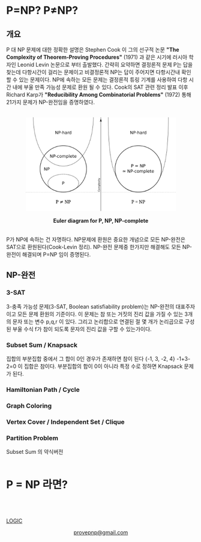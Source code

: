 # P=NP? P≠NP?
## 개요
P 대 NP 문제에 대한 정확한 설명은 Stephen Cook 이 그의 선구적 논문 **"The Complexity of Theorem‑Proving Procedures"** (1971) 과 같은 시기에 러시아 학자인 Leonid Levin 논문으로 부터 출발했다. 간략히 요약하면 결정론적 문제 P는 답을 찾는데 다항시간이 걸리는 문제이고 비결정론적 NP는 답이 주어지면 다항시간내 확인할 수 있는 문제이다. NP에 속하는 모든 문제는 결정론적 튜링 기계를 사용하여 다항 시간 내에 부울 만족 가능성 문제로 환원 될 수 있다. Cook의 SAT 관련 정리 발표 이후 Richard Karp가 **"Reducibility Among Combinatorial Problems"** (1972) 통해 21가지 문제가 NP-완전임을 증명하였다.
<br>
<br>
<p align="center"><img src="P_np_np-complete_np-hard.svg.png" width="400"/></p>
<p align="center"><b>Euler diagram for P, NP, NP-complete</b></p>
<br>
P가 NP에 속하는 건 자명하다. NP문제에 환원은 중요한 개념으로 모든 NP-완전은 SAT으로 환원된다(Cook-Levin 정리). NP-완전 문제중 한가지만 해결해도 모든 NP-완전이 해결되며 P=NP 임이 증명된다.

## NP-완전
### 3-SAT
3-충족 가능성 문제(3-SAT, Boolean satisfiability problem)는 NP-완전의 대표주자이고 모든 문제 환원의 기준이다. 이 문제는 참 또는 거짓의 진리 값을 가질 수 있는 3개의 문자 또는 변수 p,q,r 이 있다. 그리고 논리합으로 연결된 절 몇 개가 논리곱으로 구성된 부울 수식 f가 참이 되도록 문자의 진리 값을 구할 수 있는가이다.
### Subset Sum / Knapsack
집합의 부분집합 중에서 그 합이 0인 경우가 존재하면 참이 된다 {-1, 3, -2, 4} -1+3-2=0 이 집합은 참이다. 부분집합의 합이 0이 아니라 특정 수로 정하면 Knapsack 문제가 된다.
### Hamiltonian Path / Cycle
### Graph Coloring
### Vertex Cover / Independent Set / Clique
### Partition Problem
Subset Sum 의 약식버전
<br>
<br>
# P = NP 라면?
<br>
<br>
<br>
<a href="http://pvsnpkr.github.io/LOGIC">LOGIC</a>

<p align="center"><a href="mailto:provepnp@gmail.com">provepnp@gmail.com</a></p>
